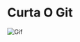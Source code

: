 # Curta O Git
![Gif](https://media.discordapp.net/attachments/1114282263803338914/1190453706873901177/lv_0_20231229213630.gif?ex=65a1db69&is=658f6669&hm=96b9995dc6232b15497d3596772cd1c0559d672c405c1960ad3db26974ac36fb&)
